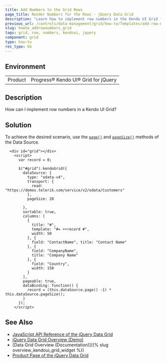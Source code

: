 ```yaml
---
title: Add Numbers to the Grid Rows
page_title: Render Numbers for the Rows - jQuery Data Grid
description: "Learn how to implement row numbers in the Kendo UI Grid for jQuery component."
previous_url: /controls/data-management/grid/how-to/Templates/add-row-numbers
slug: howto_addrownumbers_grid
tags: grid, row, numbers, kendoui, jquery
component: grid
type: how-to
res_type: kb
---
```


## Environment

<table>
 <tr>
  <td>Product</td>
  <td>Progress® Kendo UI® Grid for jQuery</td>
 </tr>
</table>

## Description

How can I implement row numbers in a Kendo UI Grid?

## Solution

To achieve the desired scenario, use the [`page()`](/api/javascript/data/datasource/methods/page) and [`pageSize()`](/api/javascript/data/datasource/methods/pagesize) methods of the Data Source.

```dojo
  <div id="grid"></div>
    <script>
      var record = 0;

      $("#grid").kendoGrid({
        dataSource: {
          type: "odata-v4",
          transport: {
            read: "https://demos.telerik.com/service/v2/odata/Customers"
          },
          pageSize: 20

        },
        sortable: true,
        columns: [
          {
            title: "#",
            template: "#= ++record #",
            width: 50
          }, {
            field: "ContactName", title: "Contact Name"
          }, {
            field: "CompanyName",
            title: "Company Name"
          }, {
            field: "Country",
            width: 150
          }
        ],
        pageable: true,
        dataBinding: function() {
          record = (this.dataSource.page() -1) * this.dataSource.pageSize();
        }
      });
    </script>
```

## See Also

* [JavaScript API Reference of the jQuery Data Grid](/api/javascript/ui/grid)
* [jQuery Data Grid Overview (Demo)](https://demos.telerik.com/kendo-ui/grid/index)
* [Data Grid Overview (Documentation)]({% slug overview_kendoui_grid_widget %})
* [Product Page of the jQuery Data Grid](https://www.telerik.com/kendo-jquery-ui/data-grid-(table))
